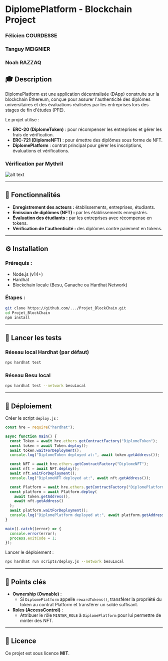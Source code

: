# DiplomePlatform - Blockchain Project
### Félicien COURDESSE
### Tanguy MEIGNIER
### Noah RAZZAQ

## 🎓 Description

DiplomePlatform est une application décentralisée (DApp) construite sur la blockchain Ethereum, conçue pour assurer l'authenticité des diplômes universitaires et des évaluations réalisées par les entreprises lors des stages de fin d'études (PFE).

Le projet utilise :
- **ERC-20 (DiplomeToken)** : pour récompenser les entreprises et gérer les frais de vérification.
- **ERC-721 (DiplomeNFT)** : pour émettre des diplômes sous forme de NFT.
- **DiplomePlatform** : contrat principal pour gérer les inscriptions, évaluations et vérifications.

### Vérification par Mythril

![alt text](image.png)

---

## 🚀 Fonctionnalités

- **Enregistrement des acteurs :** établissements, entreprises, étudiants.
- **Émission de diplômes (NFT) :** par les établissements enregistrés.
- **Évaluation des étudiants :** par les entreprises avec récompense en tokens.
- **Vérification de l'authenticité :** des diplômes contre paiement en tokens.

---

## ⚙️ Installation

### Prérequis :
- Node.js (v14+)
- Hardhat
- Blockchain locale (Besu, Ganache ou Hardhat Network)

### Étapes :
```bash
git clone https://github.com/.../Projet_BlockChain.git
cd Projet_BlockChain
npm install
```

---

## 🧪 Lancer les tests

### Réseau local Hardhat (par défaut)
```bash
npx hardhat test
```

### Réseau Besu local
```bash
npx hardhat test --network besuLocal
```

---

## 🚧 Déploiement

Créer le script `deploy.js` :

```javascript
const hre = require("hardhat");

async function main() {
  const Token = await hre.ethers.getContractFactory("DiplomeToken");
  const token = await Token.deploy();
  await token.waitForDeployment();
  console.log("DiplomeToken deployed at:", await token.getAddress());

  const NFT = await hre.ethers.getContractFactory("DiplomeNFT");
  const nft = await NFT.deploy();
  await nft.waitForDeployment();
  console.log("DiplomeNFT deployed at:", await nft.getAddress());

  const Platform = await hre.ethers.getContractFactory("DiplomePlatform");
  const platform = await Platform.deploy(
    await token.getAddress(),
    await nft.getAddress()
  );
  await platform.waitForDeployment();
  console.log("DiplomePlatform deployed at:", await platform.getAddress());
}

main().catch((error) => {
  console.error(error);
  process.exitCode = 1;
});
```

Lancer le déploiement :
```bash
npx hardhat run scripts/deploy.js --network besuLocal
```

---

## 📌 Points clés
- **Ownership (Ownable)** :
  - Si `DiplomePlatform` appelle `rewardTokens()`, transférer la propriété du token au contrat Platform et transférer un solde suffisant.
- **Roles (AccessControl)** :
  - Attribuer le rôle `MINTER_ROLE` à `DiplomePlatform` pour lui permettre de minter des NFT.

---

## 📄 Licence

Ce projet est sous licence **MIT**.
